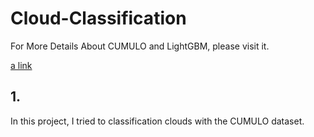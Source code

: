 
# Cloud-Classification





For More Details About CUMULO and LightGBM, please visit it.

[a link](https://github.com/FrontierDevelopmentLab/CUMULO)

## 1. 

In this project, I tried to classification clouds with the CUMULO dataset.
